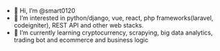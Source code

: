 - 👋 Hi, I’m @smart0120
- 👀 I’m interested in python/django, vue, react, php frameworks(laravel, codeigniter), REST API and other web stacks.
- 🌱 I’m currently learning cryptocurrency, scrapying, big data analytics, trading bot and ecommerce and business logic



<!---
smart0120/smart0120 is a ✨ special ✨ repository because its `README.md` (this file) appears on your GitHub profile.
You can click the Preview link to take a look at your changes.
--->
